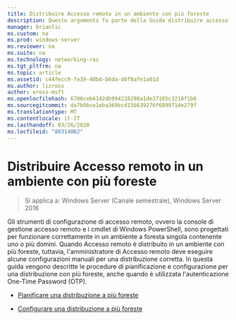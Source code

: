 ```yaml
---
title: Distribuire Accesso remoto in un ambiente con più foreste
description: Questo argomento fa parte della Guida distribuire accesso remoto in un ambiente a più foreste in Windows Server 2016.
manager: brianlic
ms.custom: na
ms.prod: windows-server
ms.reviewer: na
ms.suite: na
ms.technology: networking-ras
ms.tgt_pltfrm: na
ms.topic: article
ms.assetid: c44fecc9-fe39-40bd-b6da-d8f8afe1a01d
ms.author: lizross
author: eross-msft
ms.openlocfilehash: 6706ceb4142db994228298a1de37185c3218f1b6
ms.sourcegitcommit: da7b9bce1eba369bcd156639276f6899714e279f
ms.translationtype: MT
ms.contentlocale: it-IT
ms.lasthandoff: 03/26/2020
ms.locfileid: "80314062"
---
```

# <a name="deploy-remote-access-in-a-multi-forest-environment"></a>Distribuire Accesso remoto in un ambiente con più foreste

>Si applica a: Windows Server (Canale semestrale), Windows Server 2016

Gli strumenti di configurazione di accesso remoto, ovvero la console di gestione accesso remoto e i cmdlet di Windows PowerShell, sono progettati per funzionare correttamente in un ambiente a foresta singola contenente uno o più domini. Quando Accesso remoto è distribuito in un ambiente con più foreste, tuttavia, l'amministratore di Accesso remoto deve eseguire alcune configurazioni manuali per una distribuzione corretta. In questa guida vengono descritte le procedure di pianificazione e configurazione per una distribuzione con più foreste, anche quando è utilizzata l'autenticazione One-Time Password (OTP).  
  
-   [Pianificare una distribuzione a più foreste](Plan-a-Multi-Forest-Deployment.md)  
  
-   [Configurare una distribuzione a più foreste](Configure-a-Multi-Forest-Deployment.md)  
  


